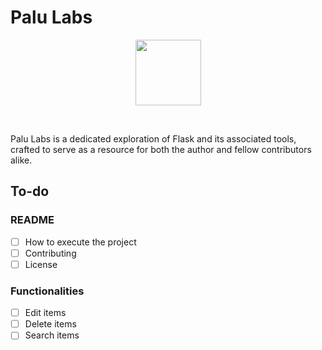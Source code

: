 # Palu Labs

<p align="center">
  <img src="https://www.reshot.com/preview-assets/icons/N79ZLH4GFT/wolf-face-N79ZLH4GFT.svg" width=105 height=105>
</p>

</br>

Palu Labs is a dedicated exploration of Flask and its associated tools, crafted to serve as a resource for both the author and fellow contributors alike.

## To-do

### README

- [ ] How to execute the project
- [ ] Contributing
- [ ] License

### Functionalities

- [ ] Edit items
- [ ] Delete items
- [ ] Search items
